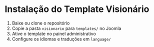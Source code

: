 # Instalação do Template Visionário

1. Baixe ou clone o repositório
2. Copie a pasta `visionario` para `templates/` no Joomla
3. Ative o template no painel administrativo
4. Configure os idiomas e traduções em `language/`
